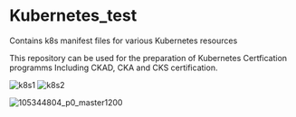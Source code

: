 # Kubernetes_test
Contains k8s manifest files for various Kubernetes resources

This repository can be used for the preparation of Kubernetes Certfication programms Including 
CKAD, CKA and CKS certification.


![k8s1](https://user-images.githubusercontent.com/92639898/230715499-92732678-99e8-407a-82bd-7b633eec106b.png)
![k8s2](https://user-images.githubusercontent.com/92639898/230715507-a4c8cceb-703f-45c3-9fcf-841f53e1d200.jpg)

![105344804_p0_master1200](https://user-images.githubusercontent.com/92639898/230715166-90a870a3-2b39-45e2-a38d-b56c7043f31b.jpg)

